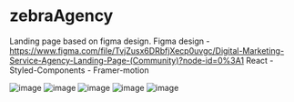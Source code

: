 # zebraAgency
Landing page based on figma design.
Figma design - https://www.figma.com/file/TvjZusx6DRbfjXecp0uvgc/Digital-Marketing-Service-Agency-Landing-Page-(Community)?node-id=0%3A1
React - Styled-Components - Framer-motion

![image](https://user-images.githubusercontent.com/80367899/208134713-a8395d25-50d7-4f87-84cc-a3f01722491f.png)
![image](https://user-images.githubusercontent.com/80367899/208134765-2e6a84c7-c1c8-4bc7-a187-67f3a2db2579.png)
![image](https://user-images.githubusercontent.com/80367899/208134815-8c7cc07c-146b-4ce1-80c9-99a3cd8b8abc.png)
![image](https://user-images.githubusercontent.com/80367899/208134852-adc7cfe8-37f8-43e7-8c96-982e29ca2900.png)
![image](https://user-images.githubusercontent.com/80367899/208134882-a63462ea-9407-4cbe-a4e4-181943300789.png)
